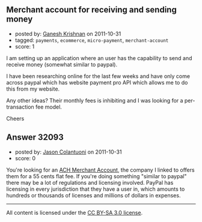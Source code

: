 ## Merchant account for receiving and sending money

- posted by: [Ganesh Krishnan](https://stackexchange.com/users/-1/14143-ganesh-krishnan) on 2011-10-31
- tagged: `payments`, `ecommerce`, `micro-payment`, `merchant-account`
- score: 1

I am setting up an application where an user has the capability to send and receive money (somewhat similar to paypal).

I have been researching online for the last few weeks and have only come across paypal which has website payment pro API which allows me to do this from my website.

Any other ideas? Their monthly fees is inhibiting and I was looking for a per-transaction fee model.


Cheers



## Answer 32093

- posted by: [Jason Colantuoni](https://stackexchange.com/users/-1/7934-jason-colantuoni) on 2011-10-31
- score: 0

You're looking for an [ACH Merchant Account](http://www.paysimple.com/ach_merchant_account.html), the company I linked to offers them for a 55 cents flat fee. If you're doing something "similar to paypal" there may be a lot of regulations and licensing involved. PayPal has licensing in every jurisdiction that they have a user in, which amounts to hundreds or thousands of licenses and millions of dollars in expenses.



---

All content is licensed under the [CC BY-SA 3.0 license](https://creativecommons.org/licenses/by-sa/3.0/).
